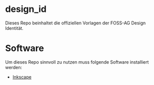 # design_id
Dieses Repo beinhaltet die offiziellen Vorlagen der FOSS-AG Design Identität.

# Software

Um dieses Repo sinnvoll zu nutzen muss folgende Software installiert werden:

- [Inkscape](https://inkscape.org/download)
